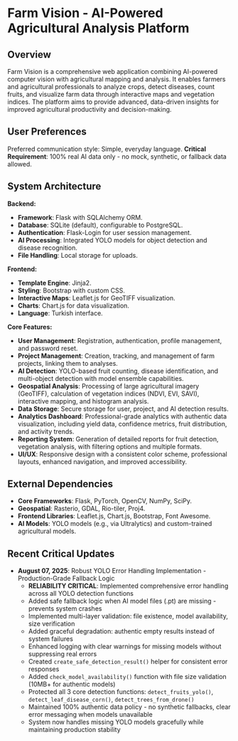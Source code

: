 # Farm Vision - AI-Powered Agricultural Analysis Platform

## Overview

Farm Vision is a comprehensive web application combining AI-powered computer vision with agricultural mapping and analysis. It enables farmers and agricultural professionals to analyze crops, detect diseases, count fruits, and visualize farm data through interactive maps and vegetation indices. The platform aims to provide advanced, data-driven insights for improved agricultural productivity and decision-making.

## User Preferences

Preferred communication style: Simple, everyday language.
**Critical Requirement**: 100% real AI data only - no mock, synthetic, or fallback data allowed.

## System Architecture

**Backend:**
- **Framework**: Flask with SQLAlchemy ORM.
- **Database**: SQLite (default), configurable to PostgreSQL.
- **Authentication**: Flask-Login for user session management.
- **AI Processing**: Integrated YOLO models for object detection and disease recognition.
- **File Handling**: Local storage for uploads.

**Frontend:**
- **Template Engine**: Jinja2.
- **Styling**: Bootstrap with custom CSS.
- **Interactive Maps**: Leaflet.js for GeoTIFF visualization.
- **Charts**: Chart.js for data visualization.
- **Language**: Turkish interface.

**Core Features:**
- **User Management**: Registration, authentication, profile management, and password reset.
- **Project Management**: Creation, tracking, and management of farm projects, linking them to analyses.
- **AI Detection**: YOLO-based fruit counting, disease identification, and multi-object detection with model ensemble capabilities.
- **Geospatial Analysis**: Processing of large agricultural imagery (GeoTIFF), calculation of vegetation indices (NDVI, EVI, SAVI), interactive mapping, and histogram analysis.
- **Data Storage**: Secure storage for user, project, and AI detection results.
- **Analytics Dashboard**: Professional-grade analytics with authentic data visualization, including yield data, confidence metrics, fruit distribution, and activity trends.
- **Reporting System**: Generation of detailed reports for fruit detection, vegetation analysis, with filtering options and multiple formats.
- **UI/UX**: Responsive design with a consistent color scheme, professional layouts, enhanced navigation, and improved accessibility.

## External Dependencies

- **Core Frameworks**: Flask, PyTorch, OpenCV, NumPy, SciPy.
- **Geospatial**: Rasterio, GDAL, Rio-tiler, Proj4.
- **Frontend Libraries**: Leaflet.js, Chart.js, Bootstrap, Font Awesome.
- **AI Models**: YOLO models (e.g., via Ultralytics) and custom-trained agricultural models.

## Recent Critical Updates

- **August 07, 2025**: Robust YOLO Error Handling Implementation - Production-Grade Fallback Logic
  - **RELIABILITY CRITICAL**: Implemented comprehensive error handling across all YOLO detection functions
  - Added safe fallback logic when AI model files (.pt) are missing - prevents system crashes
  - Implemented multi-layer validation: file existence, model availability, size verification
  - Added graceful degradation: authentic empty results instead of system failures
  - Enhanced logging with clear warnings for missing models without suppressing real errors
  - Created `create_safe_detection_result()` helper for consistent error responses
  - Added `check_model_availability()` function with file size validation (10MB+ for authentic models)
  - Protected all 3 core detection functions: `detect_fruits_yolo()`, `detect_leaf_disease_corn()`, `detect_trees_from_drone()`
  - Maintained 100% authentic data policy - no synthetic fallbacks, clear error messaging when models unavailable
  - System now handles missing YOLO models gracefully while maintaining production stability